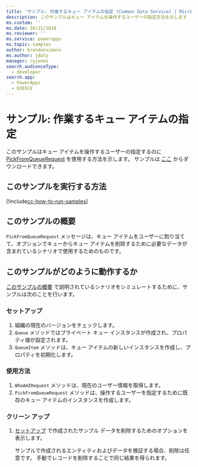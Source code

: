 ```yaml
---
title: 'サンプル: 作業するキュー アイテムの指定 (Common Data Service) | Microsoft Docs'
description: このサンプルはキュー アイテムを操作するユーザーの指定方法を示します
ms.custom: ''
ms.date: 10/31/2018
ms.reviewer: ''
ms.service: powerapps
ms.topic: samples
author: brandonsimons
ms.author: jdaly
manager: ryjones
search.audienceType:
  - developer
search.app:
  - PowerApps
  - D365CE
---
```

# <a name="sample-specify-a-queue-item-to-work-on"></a>サンプル: 作業するキュー アイテムの指定

<!-- https://docs.microsoft.com/dynamics365/customer-engagement/developer/sample-specify-queue-item-work-early-bound -->

このサンプルはキュー アイテムを操作するユーザーの指定するのに [PickFromQueueRequest](https://docs.microsoft.com/dotnet/api/microsoft.crm.sdk.messages.pickfromqueuerequest?view=dynamics-general-ce-9) を使用する方法を示します。 サンプルは [ここ](https://github.com/Microsoft/PowerApps-Samples/tree/master/cds/orgsvc/C%23/SpecifyQueueItem) からダウンロードできます。

## <a name="how-to-run-this-sample"></a>このサンプルを実行する方法

[!include[cc-how-to-run-samples](../../includes/cc-how-to-run-samples.md)]

## <a name="what-this-sample-does"></a>このサンプルの概要

`PickFromQueueRequest` メッセージは、キュー アイテムをユーザーに割り当てて、オプションでキューからキュー アイテムを削除するために必要なデータが含まれているシナリオで使用するためのものです。

## <a name="how-this-sample-works"></a>このサンプルがどのように動作するか

[このサンプルの概要](#what-this-sample-does) で説明されているシナリオをシミュレートするために、サンプルは次のことを行います。

### <a name="setup"></a>セットアップ

1. 組織の現在のバージョンをチェックします。
2. `Queue` メソッドではプライベート キュー インスタンスが作成され、プロパティ値が設定されます。
3. `QueueItem` メソッドは、キュー アイテムの新しいインスタンスを作成し、プロパティを初期化します。

### <a name="demonstrate"></a>使用方法

1. `WhoAmIRequest` メソッドは、現在のユーザー情報を取得します。
1. `PickFromQueueRequest` メソッドは、操作するユーザーを指定するために既存のキュー アイテムのインスタンスを作成します。


### <a name="clean-up"></a>クリーン アップ

1. [セットアップ](#setup) で作成されたサンプル データを削除するためのオプションを表示します。

    サンプルで作成されるエンティティおよびデータを検証する場合、削除は任意です。 手動でレコードを削除することで同じ結果を得られます。
